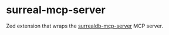 # surreal-mcp-server

Zed extension that wraps the [surrealdb-mcp-server](https://github.com/nsxdavid/surrealdb-mcp-server.git) MCP server.
